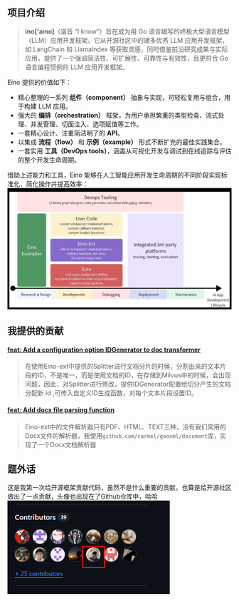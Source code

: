 ## 项目介绍

> **ino['aino]**（谐音 “I know”）旨在成为用 Go 语言编写的终极大型语言模型（LLM）应用开发框架。它从开源社区中的诸多优秀 LLM 应用开发框架，如 LangChain 和 LlamaIndex 等获取灵感，同时借鉴前沿研究成果与实际应用，提供了一个强调简洁性、可扩展性、可靠性与有效性，且更符合 Go 语言编程惯例的 LLM 应用开发框架。

Eino 提供的价值如下：

- 精心整理的一系列 **组件（component）** 抽象与实现，可轻松复用与组合，用于构建 LLM 应用。
- 强大的 **编排（orchestration）** 框架，为用户承担繁重的类型检查、流式处理、并发管理、切面注入、选项赋值等工作。
- 一套精心设计、注重简洁明了的 **API**。
- 以集成 **流程（flow）** 和 **示例（example）** 形式不断扩充的最佳实践集合。
- 一套实用 **工具（DevOps tools）**，涵盖从可视化开发与调试到在线追踪与评估的整个开发生命周期。

借助上述能力和工具，Eino 能够在人工智能应用开发生命周期的不同阶段实现标准化、简化操作并提高效率：
![](assets/Pasted%20image%2020250717165956.png)

## 我提供的贡献

#### [feat: Add a configuration option IDGenerator to doc transformer](https://github.com/cloudwego/eino-ext/commit/8553b6952bf3fe32a1735fc9c60b4e04f4fbc351 "feat: Add a configuration option IDGenerator to doc transformer")
> 在使用Eino-ext中提供的Splitter进行文档分片的时候，分割出来的文本片段的ID，不是唯一，而是使用文档的ID，在存储到Milvus中的时候，会出现问题，因此，对Splitter进行修改，提供IDGenerator配置给切分产生的文档分配新 id ,可传入自定义ID生成函数，对每个文本片段设置ID。
#### [feat: Add docx file parsing function ](https://github.com/cloudwego/eino-ext/commit/4936951487dd7e36a7e006c9743daed082f55464)

> Eino-ext中的文件解析器只有PDF、HTML、TEXT三种，没有我们常用的Docx文件的解析器，我使用`github.com/carmel/gooxml/document`库，实现了一个Docx文档解析器

## 题外话

这是我第一次给开源框架贡献代码，虽然不是什么重要的贡献，也算是给开源社区做出了一点贡献，头像也出现在了Github仓库中，哈哈
![](assets/Pasted%20image%2020250717171923.png)
